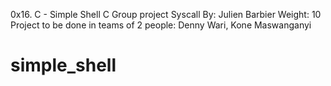 0x16. C - Simple Shell
C
Group project
Syscall
 By: Julien Barbier
 Weight: 10
 Project to be done in teams of 2 people: Denny Wari, Kone Maswanganyi
# simple_shell
